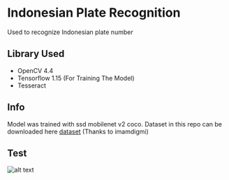 # Indonesian Plate Recognition

Used to recognize Indonesian plate number

## Library Used
* OpenCV 4.4
* Tensorflow 1.15 (For Training The Model)
* Tesseract

## Info
Model was trained with ssd mobilenet v2 coco.
Dataset in this repo can be downloaded here [dataset](https://www.kaggle.com/imamdigmi/indonesian-plate-number) (Thanks to imamdigmi)

## Test
![alt text](https://github.com/laxamore/indonesia_vehicle_plate_recognition/img/tested.jpg "Test")

